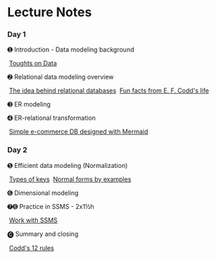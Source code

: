 # Lecture Notes

### Day 1

➊ Introduction - Data modeling background

​	[Toughts on Data](intro.md)

➋ Relational data modeling overview

​	[The idea behind relational databases](relatioal_database_in_theory.md)
​	[Fun facts from E. F. Codd's life](codd_biography.md)

➌ ER modeling

➍ ER-relational transformation

​	[Simple e-commerce DB designed with Mermaid](mermaid.md)

### Day 2

➎ Efficient data modeling (Normalization)

​	[Types of keys](types_of_keys.md)
​	[Normal forms by examples](Normalization.md)

➏ Dimensional modeling

➐➑ Practice in SSMS - 2x1½h

​	[Work with SSMS]()

🅒 Summary and closing

​	[Codd's 12 rules](codd_12_rules.md)








